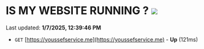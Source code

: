 # IS MY WEBSITE RUNNING ? [![](https://img.shields.io/static/v1?label=Sponsor&message=%E2%9D%A4&logo=GitHub&color=%23fe8e86)](https://github.com/sponsors/Youssef-Lehmam)

Last updated: **1/7/2025, 12:39:46 PM**

- `GET` [https://youssefservice.me](https://youssefservice.me) - **Up** (121ms)
